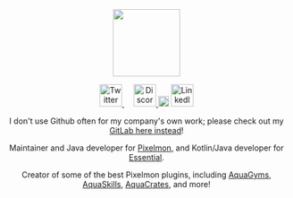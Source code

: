 <div id="header" align="center">
  <a href="https://waterdu.de">
    <img src="https://files.waterdu.de/2023/01/16/waterdude_circle_2.png" width="120"/>
  </a>
</div>

<p>

<div id="badges" align="center">
  <a href="https://twitter.com/WaterdudeDev">
    <img src="https://files.waterdu.de/2023/01/16/twitter.png" height="40" alt="Twitter"/>
  </a>
  <img src="https://files.waterdu.de/2023/01/16/empty.png" width="13" />
  <a href="https://discord.com/invite/Ff3bEwb">
    <img src="https://files.waterdu.de/2023/01/16/discord2.png" height="40" alt="Discord"/>
  </a>
  <img src="https://files.waterdu.de/2023/01/16/empty.png" width="19" />
  <a href="https://www.linkedin.com/company/34950640">
    <img src="https://files.waterdu.de/2023/01/16/linkedin2.png" height="40" alt="LinkedIn"/>
  </a>
</div>

<p><p><p align="center">
I don't use Github often for my company's own work; please check out my <a href="https://gitlab.com/atlantis-development">GitLab here instead</a>!
</p>
<p>
<p align="center">
Maintainer and Java developer for <a href="https://pixelmonmod.com/">Pixelmon</a>, and Kotlin/Java developer for <a href="https://essential.gg/">Essential</a>.
</p>
<p>
<p align="center">
Creator of some of the best Pixelmon plugins, including <a href="https://gitlab.com/atlantis-development/aquagyms/">AquaGyms</a>, <a href="https://gitlab.com/atlantis-development/aquaskills/">AquaSkills</a>, <a href="https://gitlab.com/atlantis-development/aquacrates/">AquaCrates</a>, and more!
</p>

<!--
**Waterdude/Waterdude** is a ✨ _special_ ✨ repository because its `README.md` (this file) appears on your GitHub profile.

Here are some ideas to get you started:

- 🔭 I’m currently working on ...
- 🌱 I’m currently learning ...
- 👯 I’m looking to collaborate on ...
- 🤔 I’m looking for help with ...
- 💬 Ask me about ...
- 📫 How to reach me: ...
- 😄 Pronouns: ...
- ⚡ Fun fact: ...
-->
